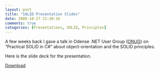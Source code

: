 ```yaml
---
layout: post
title: "SOLID Presentation Slides"
date: 2009-10-27 21:20:16
comments: true
categories: [Presentations, SOLID, Principles]
---
```

A few weeks back I gave a talk in Odense .NET User Group ([ONUG](http://www.onug.dk)) on “Practical SOLID in C#” about object-orientation and the SOLID principles.
  
Here is the slide deck for the presentation.
  
[Download](/files/Solid-presentation.pptx)
